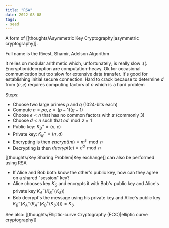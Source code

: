 ```yaml
---
title: "RSA"
date: 2022-08-08
tags:
- seed
---
```


A form of [[thoughts/Asymmetric Key Cryptography|asymmetric cryptography]].

Full name is the Rivest, Shamir, Adelson Algorithm

It relies on modular arithmetic which, unfortunately, is really slow :((. Encryption/decryption are computation-heavy. Ok for occasional communication but too slow for extensive data transfer. It's good for establishing initial secure connection. Hard to crack because to determine $d$ from $(n, e)$ requires computing factors of $n$ which is a hard problem

Steps:
- Choose two large primes $p$ and $q$ (1024-bits each)
- Compute $n = pq, z = (p-1)(q-1)$
- Choose $e < n$ that has no common factors with $z$ (commonly 3)
- Choose $d < n$ such that $ed \mod z = 1$
- Public key: $K^+_B=(n,e)$
- Private key: $K^-_B = (n,d)$
- Encrypting is then $encrypt(m) = m^e \mod n$
- Decrypting is then $decrypt(c) = c^d\mod n$

[[thoughts/Key Sharing Problem|Key exchange]] can also be performed using RSA
- If Alice and Bob both know the other's public key, how can they agree on a shared "session" key?
- Alice chooses key $K_S$ and encrypts it with Bob's public key and Alice's private key $K_A^-(K_B^+(K_S))$
- Bob decrypt's the message using his private key and Alice's public key $K_B^-(K_A^+(K_A^-(K_B^+(K_S)))) = K_S$

See also: [[thoughts/Elliptic-curve Cryptography (ECC)|elliptic curve cryptography]]

